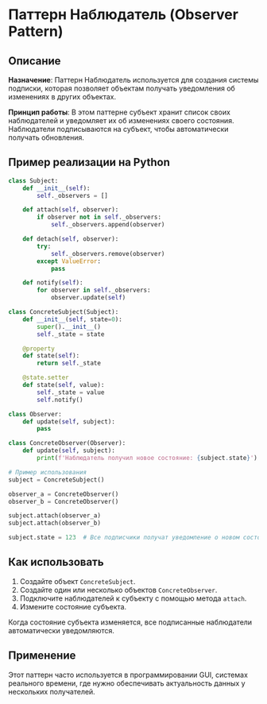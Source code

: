 
# Паттерн Наблюдатель (Observer Pattern)

## Описание

**Назначение**: Паттерн Наблюдатель используется для создания системы подписки, которая позволяет объектам получать уведомления об изменениях в других объектах.

**Принцип работы**: В этом паттерне субъект хранит список своих наблюдателей и уведомляет их об изменениях своего состояния. Наблюдатели подписываются на субъект, чтобы автоматически получать обновления.

## Пример реализации на Python

```python
class Subject:
    def __init__(self):
        self._observers = []

    def attach(self, observer):
        if observer not in self._observers:
            self._observers.append(observer)

    def detach(self, observer):
        try:
            self._observers.remove(observer)
        except ValueError:
            pass

    def notify(self):
        for observer in self._observers:
            observer.update(self)

class ConcreteSubject(Subject):
    def __init__(self, state=0):
        super().__init__()
        self._state = state

    @property
    def state(self):
        return self._state

    @state.setter
    def state(self, value):
        self._state = value
        self.notify()

class Observer:
    def update(self, subject):
        pass

class ConcreteObserver(Observer):
    def update(self, subject):
        print(f'Наблюдатель получил новое состояние: {subject.state}')

# Пример использования
subject = ConcreteSubject()

observer_a = ConcreteObserver()
observer_b = ConcreteObserver()

subject.attach(observer_a)
subject.attach(observer_b)

subject.state = 123  # Все подписчики получат уведомление о новом состоянии
```

## Как использовать

1. Создайте объект `ConcreteSubject`.
2. Создайте один или несколько объектов `ConcreteObserver`.
3. Подключите наблюдателей к субъекту с помощью метода `attach`.
4. Измените состояние субъекта.

Когда состояние субъекта изменяется, все подписанные наблюдатели автоматически уведомляются.

## Применение

Этот паттерн часто используется в программировании GUI, системах реального времени, где нужно обеспечивать актуальность данных у нескольких получателей.
